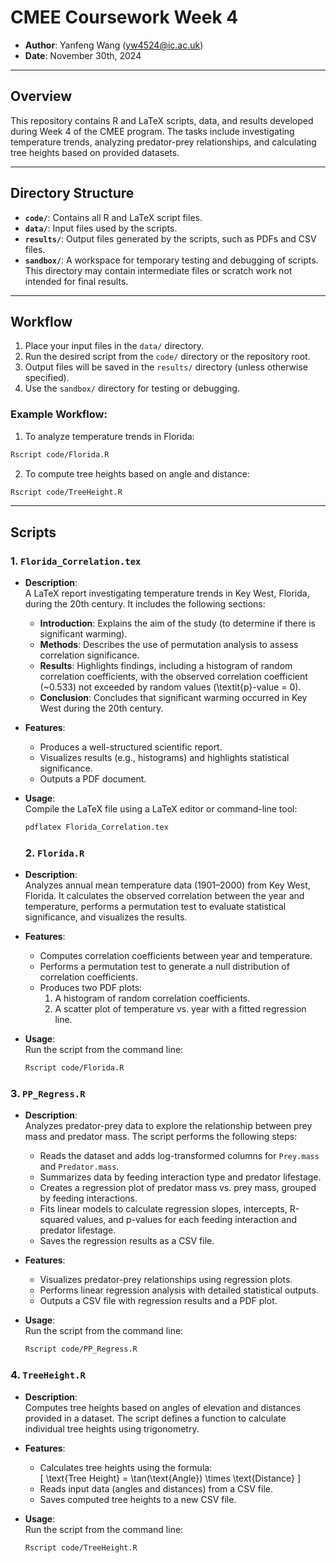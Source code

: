 # CMEE Coursework Week 4

- **Author**: Yanfeng Wang (yw4524@ic.ac.uk)  
- **Date**: November 30th, 2024  

---

## Overview

This repository contains R and LaTeX scripts, data, and results developed during Week 4 of the CMEE program. The tasks include investigating temperature trends, analyzing predator-prey relationships, and calculating tree heights based on provided datasets.

---

## Directory Structure

- **`code/`**: Contains all R and LaTeX script files.  
- **`data/`**: Input files used by the scripts.  
- **`results/`**: Output files generated by the scripts, such as PDFs and CSV files.  
- **`sandbox/`**: A workspace for temporary testing and debugging of scripts. This directory may contain intermediate files or scratch work not intended for final results.  

---

## Workflow

1. Place your input files in the `data/` directory.  
2. Run the desired script from the `code/` directory or the repository root.  
3. Output files will be saved in the `results/` directory (unless otherwise specified).  
4. Use the `sandbox/` directory for testing or debugging.  

### Example Workflow:
1. To analyze temperature trends in Florida:
  ```bash
  Rscript code/Florida.R
  ```

2. To compute tree heights based on angle and distance:
  ```bash
  Rscript code/TreeHeight.R
  ```

---

## Scripts

### 1. **`Florida_Correlation.tex`**
- **Description**:  
  A LaTeX report investigating temperature trends in Key West, Florida, during the 20th century. It includes the following sections:
  - **Introduction**: Explains the aim of the study (to determine if there is significant warming).  
  - **Methods**: Describes the use of permutation analysis to assess correlation significance.  
  - **Results**: Highlights findings, including a histogram of random correlation coefficients, with the observed correlation coefficient (~0.533) not exceeded by random values (\textit{p}-value = 0).  
  - **Conclusion**: Concludes that significant warming occurred in Key West during the 20th century.

- **Features**:  
  - Produces a well-structured scientific report.
  - Visualizes results (e.g., histograms) and highlights statistical significance.
  - Outputs a PDF document.

- **Usage**:  
  Compile the LaTeX file using a LaTeX editor or command-line tool:
  ```bash
  pdflatex Florida_Correlation.tex
  ```

  ### 2. **`Florida.R`**
- **Description**:  
  Analyzes annual mean temperature data (1901–2000) from Key West, Florida. It calculates the observed correlation between the year and temperature, performs a permutation test to evaluate statistical significance, and visualizes the results.

- **Features**:  
  - Computes correlation coefficients between year and temperature.
  - Performs a permutation test to generate a null distribution of correlation coefficients.
  - Produces two PDF plots:  
    1. A histogram of random correlation coefficients.  
    2. A scatter plot of temperature vs. year with a fitted regression line.

- **Usage**:  
  Run the script from the command line:
  ```bash
  Rscript code/Florida.R
  ```

### 3. **`PP_Regress.R`**
- **Description**:  
  Analyzes predator-prey data to explore the relationship between prey mass and predator mass. The script performs the following steps:
  - Reads the dataset and adds log-transformed columns for `Prey.mass` and `Predator.mass`.  
  - Summarizes data by feeding interaction type and predator lifestage.  
  - Creates a regression plot of predator mass vs. prey mass, grouped by feeding interactions.  
  - Fits linear models to calculate regression slopes, intercepts, R-squared values, and p-values for each feeding interaction and predator lifestage.  
  - Saves the regression results as a CSV file.

- **Features**:  
  - Visualizes predator-prey relationships using regression plots.
  - Performs linear regression analysis with detailed statistical outputs.
  - Outputs a CSV file with regression results and a PDF plot.

- **Usage**:  
  Run the script from the command line:
  ```bash
  Rscript code/PP_Regress.R
  ```

### 4. **`TreeHeight.R`**
- **Description**:  
  Computes tree heights based on angles of elevation and distances provided in a dataset. The script defines a function to calculate individual tree heights using trigonometry.

- **Features**:  
  - Calculates tree heights using the formula:  
    \[
    \text{Tree Height} = \tan(\text{Angle}) \times \text{Distance}
    \]
  - Reads input data (angles and distances) from a CSV file.
  - Saves computed tree heights to a new CSV file.

- **Usage**:  
  Run the script from the command line:
  ```bash
  Rscript code/TreeHeight.R
  ```

